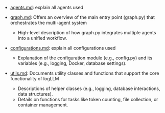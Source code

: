 - [agents.md](./agents.md): explain all agents used

- [graph.md](./graph.md): Offers an overview of the main entry point (graph.py) that orchestrates the multi-agent system
  - High-level description of how graph.py integrates multiple agents into a unified workflow.

- [configurations.md](./configurations.md): explain all configurations used
  - Explanation of the configuration module (e.g., config.py) and its variables (e.g., logging, Docker, database settings).

- [utils.md](./utils.md): Documents utility classes and functions that support the core functionality of logLLM
  - Descriptions of helper classes (e.g., logging, database interactions, data structures).
  - Details on functions for tasks like token counting, file collection, or container management.


